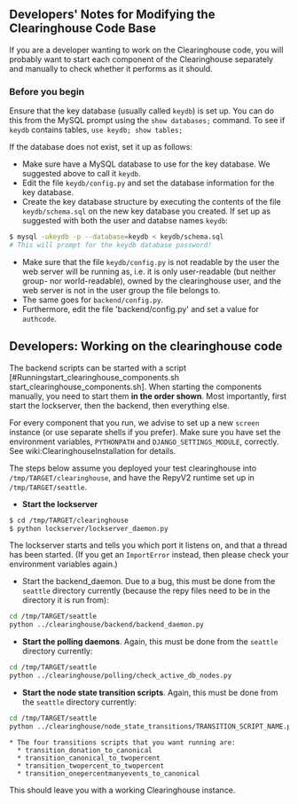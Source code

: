 ## Developers' Notes for Modifying the Clearinghouse Code Base

If you are a developer wanting to work on the Clearinghouse code, you will probably want to start each component of the Clearinghouse separately and manually to check whether it performs as it should.



### Before you begin
Ensure that the key database (usually called `keydb`) is set up. You can do this from the MySQL prompt using the `show databases;` command. To see if `keydb` contains tables, `use keydb; show tables;`

If the database does not exist, set it up as follows:

  * Make sure have a MySQL database to use for the key database. We suggested above to call it
      `keydb`.
  * Edit the file `keydb/config.py` and set the database information for the key
      database.
  * Create the key database structure by executing the contents of the file
      `keydb/schema.sql` on the new key database you created. If set up as suggested with both the user and databse names `keydb`:
```sh  
$ mysql -ukeydb -p --database=keydb < keydb/schema.sql
# This will prompt for the keydb database password!
```
  * Make sure that the file `keydb/config.py` is not readable by the user the web server will be running as, i.e. it is only user-readable (but neither group- nor world-readable), owned by the clearinghouse user, and the web server is not in the user group the file belongs to.
  * The same goes for `backend/config.py`.
  * Furthermore, edit the file 'backend/config.py' and set a value for `authcode`.


## Developers: Working on the clearinghouse code

The backend scripts can be started with a script [#Runningstart_clearinghouse_components.sh start_clearinghouse_components.sh]. When starting the components manually, you need to start them **in the order shown**. Most importantly, first start the lockserver, then the backend, then everything else.

For every component that you run, we advise to set up a new `screen` instance (or use separate shells if you prefer). Make sure you have set the environment variables, `PYTHONPATH` and `DJANGO_SETTINGS_MODULE`, correctly. See wiki:ClearinghouseInstallation for details.

The steps below assume you deployed your test clearinghouse into `/tmp/TARGET/clearinghouse`, and have the RepyV2 runtime set up in `/tmp/TARGET/seattle`.

  * **Start the lockserver**
```sh
$ cd /tmp/TARGET/clearinghouse
$ python lockserver/lockserver_daemon.py
```
The lockserver starts and tells you which port it listens on, and that a thread has been started.
(If you get an `ImportError` instead, then please check your environment variables again.)

  * Start the backend_daemon. Due to a bug, this must be done from the `seattle` directory currently
      (because the repy files need to be in the directory it is run from):
```sh  
cd /tmp/TARGET/seattle
python ../clearinghouse/backend/backend_daemon.py
```

  * **Start the polling daemons**. Again, this must be done from the `seattle` directory currently:
```sh   
cd /tmp/TARGET/seattle
python ../clearinghouse/polling/check_active_db_nodes.py
```

  * **Start the node state transition scripts**. Again, this must be done from the `seattle` directory currently:
```sh
cd /tmp/TARGET/seattle
python ../clearinghouse/node_state_transitions/TRANSITION_SCRIPT_NAME.py
```
    * The four transitions scripts that you want running are:
      * transition_donation_to_canonical
      * transition_canonical_to_twopercent
      * transition_twopercent_to_twopercent
      * transition_onepercentmanyevents_to_canonical

This should leave you with a working Clearinghouse instance.

